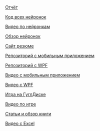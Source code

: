 <p><a href="https://docs.google.com/document/d/1TuVWf8BgzWuZ9ARzjzOfYk34Cy43XGJr/edit">Отчёт</a></p>
<p><a href="https://github.com/Avar1tia/neironki/blob/main/README.md">Код всех нейронок</a></p>
<p><a href="https://drive.google.com/drive/folders/1NTRZH0bEXG7-j1y_SJ5-eNGL5lPUO8aJ?usp=sharing">Видео по нейронкам</a></p>
<p><a href="https://drive.google.com/file/d/11T5D75gj5bwEBgnvhfSvD01v9AX1-0iv/view?usp=sharing">Обзор нейронок</a></p>
<p><a href="https://drive.google.com/drive/folders/1lll78S8AL7ENqoLI2gHyHZZ2_LW30EZN">Сайт резюме</a></p>
<p><a href="https://github.com/sxdmatheww/ASNiceSoc">Репозиторий с мобильным приложением</a></p>
<p><a href="https://github.com/sxdmatheww/wpfNiceSoc">Репозиторий с WPF</a></p>
<p><a href="https://drive.google.com/file/d/1vAO26okfbTXp08p_z1mZwtaX7P-sir6L/view?usp=sharing">Видео с мобильным приложением</a></p>
<p><a href="https://drive.google.com/file/d/11T5D75gj5bwEBgnvhfSvD01v9AX1-0iv/view?usp=sharing">Видео с WPF</a></p>
<p><a href="https://drive.google.com/drive/folders/12LZbORLwBaa77ZqYaSC3QpAuS8bF5qPa?usp=sharing">Игра на ГуглДиске</a></p>
<p><a href="https://drive.google.com/file/d/1UmInDvqRRQwg7o2QLnaCoz-mZBMBdRrF/view?usp=sharing">Видео по игре</a></p>
<p><a href="https://drive.google.com/drive/folders/1AqX_dzcSjU8KzLuheXE3n8jRjsu4YSTG?usp=drive_link">Статьи и обзор книги</a></p>
<p><a href="https://drive.google.com/file/d/17z0qwyviMT6a3rUYtG-MCNM34Rk9IDfd/view?usp=sharing">Видео с Excel</a></p>

